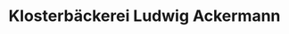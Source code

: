 ---
title: "Klosterbäckerei Ludwig Ackermann"
url: /firrel/klosterbaeckerei-ludwig-ackermann/
shop: Bäckerei
---